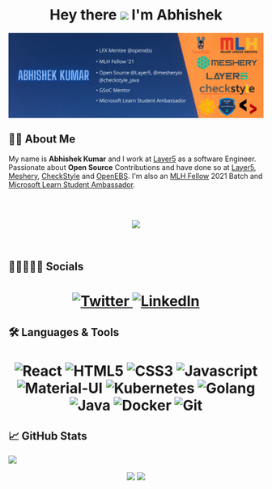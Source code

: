 <h1 align="center"> Hey there <img src="https://media.giphy.com/media/hvRJCLFzcasrR4ia7z/giphy.gif" width="28"> I'm Abhishek</h1>

<img align="center" src="Abhishek Banner -1.png">


## 👨‍💻 About Me
My name is <b>Abhishek Kumar</b> and I work at [Layer5](https://layer5.io/) as a software Engineer. Passionate about <b>Open Source</b> Contributions and have done so at [Layer5](https://layer5.io/), [Meshery](https://meshery.io/), [CheckStyle]() and [OpenEBS](https://openebs.io/). I'm also an [MLH Fellow](https://fellowship.mlh.io/) 2021 Batch and [Microsoft Learn Student Ambassador](https://studentambassadors.microsoft.com/).

<br />
<br />
<p align="center">
  <img alig src="https://github-profile-trophy.vercel.app/?username=Abhishek-kumar09&column=6&rank=SSS,SS,S,AAA,AA,A,B,C" />
</p>
<br />

## 👩🏼‍🤝‍🧑🏻 Socials

<h1 align = "center">
  
  <a href="https://twitter.com/Abhi_dev_dude" target="_blank"><img alt="Twitter" title="Twitter" src="https://img.shields.io/badge/-Twitter-1DA1F2?style=for-the-badge&logo=twitter&logoColor=white"/>
</a> <a href="https://www.linkedin.com/in/abhishek-kr09/" target="_blank"><img alt="LinkedIn" title="LinkedIn" src="https://img.shields.io/badge/LinkedIn-%230077B5.svg?&style=for-the-badge&logo=linkedin&logoColor=white"/>
</a> 
</h1>

## 🛠 Languages & Tools 

<h1 align = "center">

![React](https://img.shields.io/badge/REACT-blue?style=for-the-badge&logo=react&logoColor=white)
![HTML5](https://img.shields.io/badge/HTML5-E34F26?style=for-the-badge&logo=html5&logoColor=white)
![CSS3](https://img.shields.io/badge/CSS3-1572B6?style=for-the-badge&logo=css3&logoColor=white)
![Javascript](https://img.shields.io/badge/JavaScript-323330?style=for-the-badge&logo=javascript&logoColor=F7DF1E)
![Material-UI](https://img.shields.io/badge/MaterialUI-5448C8?style=for-the-badge&logo=materialui&logoColor=white)
![Kubernetes](https://img.shields.io/badge/KUBERNETES-blue?style=for-the-badge&logo=kubernetes&logoColor=white)
![Golang](https://img.shields.io/badge/-GOLANG-red?style=for-the-badge&logo=golang&logoColor=black)
![Java](https://img.shields.io/badge/java-red?style=for-the-badge&logo=java&logoColor=black)
![Docker](https://img.shields.io/badge/-docker-0db7ed?style=for-the-badge&logo=docker&logoColor=white)
![Git](https://img.shields.io/badge/-git-F1502F?style=for-the-badge&logo=git&logoColor=white)


</h1>

## 📈 GitHub Stats

![](https://activity-graph.herokuapp.com/graph?username=Abhishek-kumar09&theme=dracula&hide_border=true)

<p align="center">
<img height="180em" src="https://github-readme-stats.vercel.app/api?username=Abhishek-kumar09&amp;show_icons=true&amp;theme=dracula&amp;include_all_commits=true&amp;count_private=true" style="max-width:100%;">

<img height="180em" style="max-width:100%;" src="https://github-readme-streak-stats.herokuapp.com?user=Abhishek-kumar09&theme=dracula">
 </p>


<!--
**Abhishek-kumar09/Abhishek-kumar09** is a ✨ _special_ ✨ repository because its `README.md` (this file) appears on your GitHub profile.

Here are some ideas to get you started:

- 🔭 I’m currently working on ...
- 🌱 I’m currently learning ...
- 👯 I’m looking to collaborate on ...
- 🤔 I’m looking for help with ...
- 💬 Ask me about ...
- 📫 How to reach me: ...
- 😄 Pronouns: ...
- ⚡ Fun fact: ...
-->
